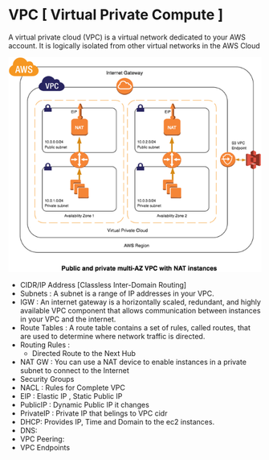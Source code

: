 # VPC [ Virtual Private Compute ]

A virtual private cloud (VPC) is a virtual network dedicated to your AWS account. It is logically isolated from other virtual networks in the AWS Cloud

![Screenshot](vpc-reference-nat-instances.png)

- CIDR/IP Address [Classless Inter-Domain Routing]
- Subnets : A subnet is a range of IP addresses in your VPC.
- IGW : An internet gateway is a horizontally scaled, redundant, and highly available VPC component that allows communication between instances in your VPC and the internet.
- Route Tables : A route table contains a set of rules, called routes, that are used to determine where network traffic is directed.
- Routing Rules :
  - Directed Route to the Next Hub
- NAT GW : You can use a NAT device to enable instances in a private subnet to connect to the Internet
- Security Groups
- NACL : Rules for Complete VPC
- EIP : Elastic IP , Static Public IP
- PublicIP : Dynamic Public IP it changes
- PrivateIP : Private IP that belings to VPC cidr
- DHCP: Provides IP, Time and Domain to the ec2 instances.
- DNS:
- VPC Peering:
- VPC Endpoints
